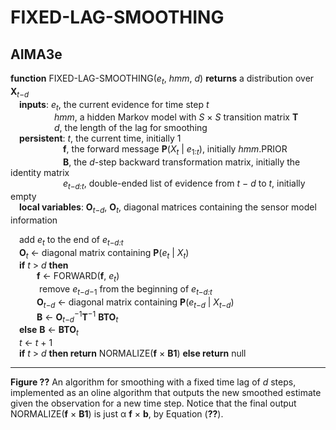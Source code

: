 # FIXED-LAG-SMOOTHING

## AIMA3e
__function__ FIXED-LAG-SMOOTHING(_e<sub>t</sub>_, _hmm_, _d_) __returns__ a distribution over __X__<sub>_t_&minus;_d_</sub>  
&emsp;__inputs__: _e<sub>t</sub>_, the current evidence for time step _t_  
&emsp;&emsp;&emsp;&emsp;&emsp;_hmm_, a hidden Markov model with _S_ &times; _S_ transition matrix __T__  
&emsp;&emsp;&emsp;&emsp;&emsp;_d_, the length of the lag for smoothing  
&emsp;__persistent__: _t_, the current time, initially 1  
&emsp;&emsp;&emsp;&emsp;&emsp;&emsp;__f__, the forward message __P__(_X<sub>t</sub>_ &vert; _e_<sub>1:_t_</sub>), initially _hmm_.PRIOR  
&emsp;&emsp;&emsp;&emsp;&emsp;&emsp;__B__, the _d_\-step backward transformation matrix, initially the identity matrix  
&emsp;&emsp;&emsp;&emsp;&emsp;&emsp;_e<sub>t&minus;d:t<sub>_, double\-ended list of evidence from _t_ &minus; _d_ to _t_, initially empty  
&emsp;__local variables__: __O__<sub>_t_&minus;_d_</sub>, __O__<sub>_t_</sub>, diagonal matrices containing the sensor model information  

&emsp;add _e<sub>t</sub>_ to the end of _e<sub>t&minus;d:t<sub>_  
&emsp;__O__<sub>_t_</sub> &larr; diagonal matrix containing __P__(_e<sub>t</sub>_ &vert; _X<sub>t</sub>_)  
&emsp;__if__ _t_ &gt; _d_ __then__  
&emsp;&emsp;&emsp;__f__ &larr; FORWARD(__f__, _e<sub>t</sub>_)  
&emsp;&emsp;&emsp;  remove  _e_<sub>_t_&minus;_d_&minus;1</sub> from the beginning of _e<sub>t&minus;d:t<sub>_  
&emsp;&emsp;&emsp;__O__<sub>_t_&minus;_d_</sub> &larr; diagonal matrix containing __P__(_e<sub>t&minus;d</sub>_ &vert; _X<sub>t&minus;d</sub>_)  
&emsp;&emsp;&emsp;__B__ &larr; __O__<sub>_t_&minus;_d_</sub><sup>&minus;1</sup>__T__<sup>&minus;1</sup>  __BTO__<sub>_t_</sub>  
&emsp;__else__ __B__ &larr; __BTO__<sub>_t_</sub>  
&emsp;_t_ &larr; _t_ &plus; 1  
&emsp;__if__ _t_ &gt; _d_ __then return__ NORMALIZE(__f__ &times; __B1__) __else return__ null  


---
__Figure ??__ An algorithm for smoothing with a fixed time lag of _d_ steps, implemented as an oline algorithm that outputs the new smoothed estimate given the observation for a new time step. Notice that the final output NORMALIZE(__f__ &times; __B1__) is just &alpha; __f__ &times; __b__, by Equation (__??__).
